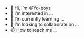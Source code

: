 - 👋 Hi, I’m @Yo-boys
- 👀 I’m interested in ...
- 🌱 I’m currently learning ...
- 💞️ I’m looking to collaborate on ...
- 📫 How to reach me ...

<!---
Yo-boys/Yo-boys is a ✨ special ✨ repository because its `README.md` (this file) appears on your GitHub profile.
You can click the Preview link to take a look at your changes.
--->

